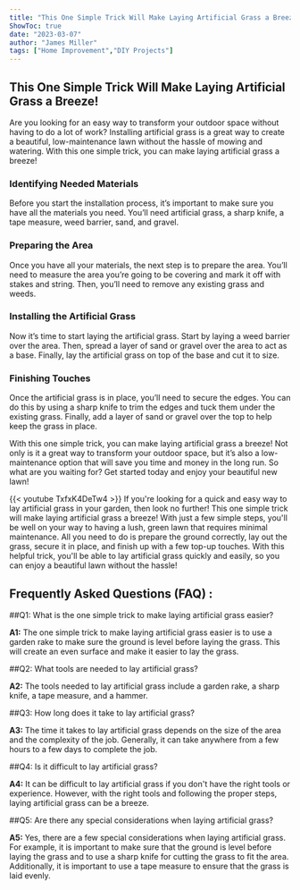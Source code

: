 ```yaml
---
title: "This One Simple Trick Will Make Laying Artificial Grass a Breeze!"
ShowToc: true 
date: "2023-03-07"
author: "James Miller" 
tags: ["Home Improvement","DIY Projects"]
---
```

## This One Simple Trick Will Make Laying Artificial Grass a Breeze!

Are you looking for an easy way to transform your outdoor space without having to do a lot of work? Installing artificial grass is a great way to create a beautiful, low-maintenance lawn without the hassle of mowing and watering. With this one simple trick, you can make laying artificial grass a breeze!

### Identifying Needed Materials

Before you start the installation process, it’s important to make sure you have all the materials you need. You’ll need artificial grass, a sharp knife, a tape measure, weed barrier, sand, and gravel.

### Preparing the Area

Once you have all your materials, the next step is to prepare the area. You’ll need to measure the area you’re going to be covering and mark it off with stakes and string. Then, you’ll need to remove any existing grass and weeds.

### Installing the Artificial Grass

Now it’s time to start laying the artificial grass. Start by laying a weed barrier over the area. Then, spread a layer of sand or gravel over the area to act as a base. Finally, lay the artificial grass on top of the base and cut it to size.

### Finishing Touches

Once the artificial grass is in place, you’ll need to secure the edges. You can do this by using a sharp knife to trim the edges and tuck them under the existing grass. Finally, add a layer of sand or gravel over the top to help keep the grass in place.

With this one simple trick, you can make laying artificial grass a breeze! Not only is it a great way to transform your outdoor space, but it’s also a low-maintenance option that will save you time and money in the long run. So what are you waiting for? Get started today and enjoy your beautiful new lawn!

{{< youtube TxfxK4DeTw4 >}} 
If you're looking for a quick and easy way to lay artificial grass in your garden, then look no further! This one simple trick will make laying artificial grass a breeze! With just a few simple steps, you'll be well on your way to having a lush, green lawn that requires minimal maintenance. All you need to do is prepare the ground correctly, lay out the grass, secure it in place, and finish up with a few top-up touches. With this helpful trick, you'll be able to lay artificial grass quickly and easily, so you can enjoy a beautiful lawn without the hassle!

## Frequently Asked Questions (FAQ) :
##Q1: What is the one simple trick to make laying artificial grass easier?

**A1:** The one simple trick to make laying artificial grass easier is to use a garden rake to make sure the ground is level before laying the grass. This will create an even surface and make it easier to lay the grass.

##Q2: What tools are needed to lay artificial grass?

**A2:** The tools needed to lay artificial grass include a garden rake, a sharp knife, a tape measure, and a hammer.

##Q3: How long does it take to lay artificial grass?

**A3:** The time it takes to lay artificial grass depends on the size of the area and the complexity of the job. Generally, it can take anywhere from a few hours to a few days to complete the job.

##Q4: Is it difficult to lay artificial grass?

**A4:** It can be difficult to lay artificial grass if you don't have the right tools or experience. However, with the right tools and following the proper steps, laying artificial grass can be a breeze.

##Q5: Are there any special considerations when laying artificial grass?

**A5:** Yes, there are a few special considerations when laying artificial grass. For example, it is important to make sure that the ground is level before laying the grass and to use a sharp knife for cutting the grass to fit the area. Additionally, it is important to use a tape measure to ensure that the grass is laid evenly.





